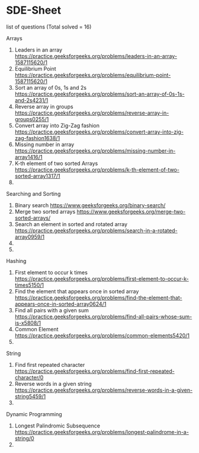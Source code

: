 # SDE-Sheet
list of questions
(Total solved = 16)

Arrays
1. Leaders in an array
https://practice.geeksforgeeks.org/problems/leaders-in-an-array-1587115620/1
2. Equilibrium Point
https://practice.geeksforgeeks.org/problems/equilibrium-point-1587115620/1
3. Sort an array of 0s, 1s and 2s
https://practice.geeksforgeeks.org/problems/sort-an-array-of-0s-1s-and-2s4231/1
4. Reverse array in groups
https://practice.geeksforgeeks.org/problems/reverse-array-in-groups0255/1
5. Convert array into Zig-Zag fashion
https://practice.geeksforgeeks.org/problems/convert-array-into-zig-zag-fashion1638/1
6. Missing number in array
https://practice.geeksforgeeks.org/problems/missing-number-in-array1416/1
7. K-th element of two sorted Arrays
https://practice.geeksforgeeks.org/problems/k-th-element-of-two-sorted-array1317/1
8. 



Searching and Sorting
1. Binary search
https://www.geeksforgeeks.org/binary-search/
2. Merge two sorted arrays
https://www.geeksforgeeks.org/merge-two-sorted-arrays/
3. Search an element in sorted and rotated array
https://practice.geeksforgeeks.org/problems/search-in-a-rotated-array0959/1
4.
5. 



Hashing
1. First element to occur k times
https://practice.geeksforgeeks.org/problems/first-element-to-occur-k-times5150/1
2. Find the element that appears once in sorted array
https://practice.geeksforgeeks.org/problems/find-the-element-that-appears-once-in-sorted-array0624/1
3. Find all pairs with a given sum
https://practice.geeksforgeeks.org/problems/find-all-pairs-whose-sum-is-x5808/1
4. Common Element
https://practice.geeksforgeeks.org/problems/common-elements5420/1
5. 



String
1. Find first repeated character
https://practice.geeksforgeeks.org/problems/find-first-repeated-character/0
2. Reverse words in a given string
https://practice.geeksforgeeks.org/problems/reverse-words-in-a-given-string5459/1
3.


Dynamic Programming
1. Longest Palindromic Subsequence
https://practice.geeksforgeeks.org/problems/longest-palindrome-in-a-string/0
2. 
